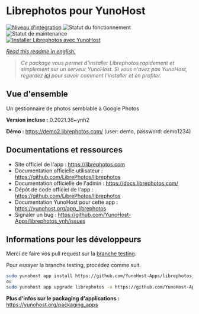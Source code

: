 <!--
N.B.: This README was automatically generated by https://github.com/YunoHost/apps/tree/master/tools/README-generator
It shall NOT be edited by hand.
-->

# Librephotos pour YunoHost

[![Niveau d'intégration](https://dash.yunohost.org/integration/librephotos.svg)](https://dash.yunohost.org/appci/app/librephotos) ![Statut du fonctionnement](https://ci-apps.yunohost.org/ci/badges/librephotos.status.svg) ![Statut de maintenance](https://ci-apps.yunohost.org/ci/badges/librephotos.maintain.svg)  
[![Installer Librephotos avec YunoHost](https://install-app.yunohost.org/install-with-yunohost.svg)](https://install-app.yunohost.org/?app=librephotos)

*[Read this readme in english.](./README.md)*

> *Ce package vous permet d'installer Librephotos rapidement et simplement sur un serveur YunoHost.
Si vous n'avez pas YunoHost, regardez [ici](https://yunohost.org/#/install) pour savoir comment l'installer et en profiter.*

## Vue d'ensemble

Un gestionnaire de photos semblable à Google Photos


**Version incluse :** 0.2021.36~ynh2

**Démo :** https://demo2.librephotos.com/ (user: demo, password: demo1234)
## Documentations et ressources

* Site officiel de l'app : <https://librephotos.com>
* Documentation officielle utilisateur : <https://github.com/LibrePhotos/librephotos>
* Documentation officielle de l'admin : <https://docs.librephotos.com/>
* Dépôt de code officiel de l'app : <https://github.com/LibrePhotos/librephotos>
* Documentation YunoHost pour cette app : <https://yunohost.org/app_librephotos>
* Signaler un bug : <https://github.com/YunoHost-Apps/librephotos_ynh/issues>

## Informations pour les développeurs

Merci de faire vos pull request sur la [branche testing](https://github.com/YunoHost-Apps/librephotos_ynh/tree/testing).

Pour essayer la branche testing, procédez comme suit.

``` bash
sudo yunohost app install https://github.com/YunoHost-Apps/librephotos_ynh/tree/testing --debug
ou
sudo yunohost app upgrade librephotos -u https://github.com/YunoHost-Apps/librephotos_ynh/tree/testing --debug
```

**Plus d'infos sur le packaging d'applications :** <https://yunohost.org/packaging_apps>
